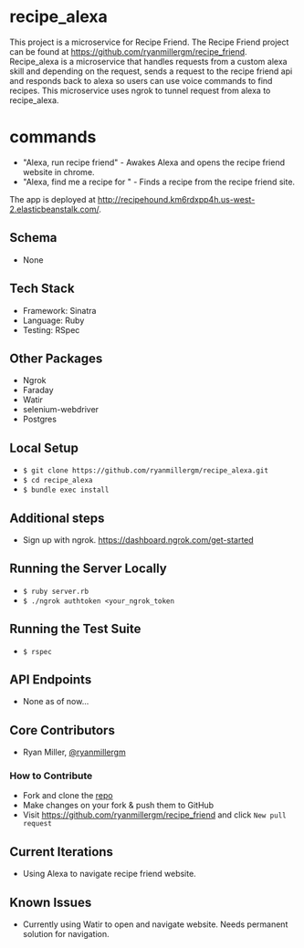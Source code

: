 # recipe_alexa

This project is a microservice for Recipe Friend. The Recipe Friend project can be found at https://github.com/ryanmillergm/recipe_friend. Recipe_alexa is a microservice that handles requests from a custom alexa skill and depending on the request, sends a request to the recipe friend api and responds back to alexa so users can use voice commands to find recipes. This microservice uses ngrok to tunnel request from alexa to recipe_alexa.

# commands
 - "Alexa, run recipe friend" - Awakes Alexa and opens the recipe friend website in chrome.
 - "Alexa, find me a recipe for <recipe>" - Finds a recipe from the recipe friend site.

The app is deployed at http://recipehound.km6rdxpp4h.us-west-2.elasticbeanstalk.com/.

## Schema
 - None

## Tech Stack
 - Framework: Sinatra
 - Language: Ruby
 - Testing: RSpec

## Other Packages
 - Ngrok
 - Faraday
 - Watir
 - selenium-webdriver
 - Postgres

## Local Setup
 - `$ git clone https://github.com/ryanmillergm/recipe_alexa.git`
 - `$ cd recipe_alexa`
 - `$ bundle exec install`

## Additional steps
 - Sign up with ngrok. https://dashboard.ngrok.com/get-started

## Running the Server Locally
 - `$ ruby server.rb`
 - `$ ./ngrok authtoken <your_ngrok_token`

## Running the Test Suite
 - `$ rspec`

## API Endpoints
 - None as of now...

## Core Contributors
 - Ryan Miller, [@ryanmillergm](https://github.com/ryanmillergm)

### How to Contribute
 - Fork and clone the [repo](https://github.com/ryanmillergm/recipe_friend.git)
 - Make changes on your fork & push them to GitHub
 - Visit https://github.com/ryanmillergm/recipe_friend and click `New pull request`
 
## Current Iterations
 - Using Alexa to navigate recipe friend website.

## Known Issues
 - Currently using Watir to open and navigate website. Needs permanent solution for navigation.
